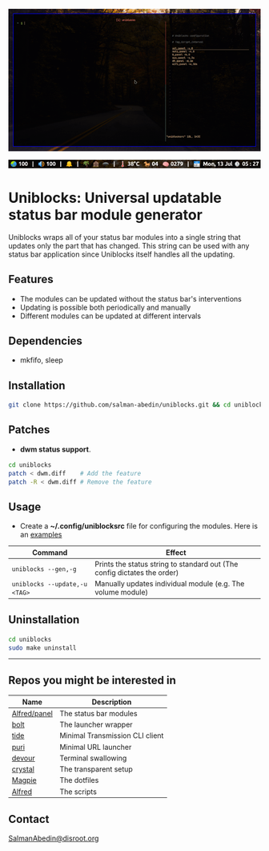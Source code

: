 ![](preview.gif)

![](screenshot.png)

# Uniblocks: Universal updatable status bar module generator

Uniblocks wraps all of your status bar modules into a single string that updates only the part that has changed. This string can be used with any status bar application since Uniblocks itself handles all the updating.

## Features

-  The modules can be updated without the status bar's interventions
-  Updating is possible both periodically and manually
-  Different modules can be updated at different intervals

## Dependencies

-  mkfifo, sleep

## Installation

```sh
git clone https://github.com/salman-abedin/uniblocks.git && cd uniblocks && sudo make install
```

## Patches

-  **dwm status support**.

```sh
cd uniblocks
patch < dwm.diff    # Add the feature
patch -R < dwm.diff # Remove the feature
```

## Usage

-  Create a **~/.config/uniblocksrc** file for configuring the modules.
   Here is an [examples](https://github.com/salman-abedin/uniblocks/blob/master/example_config)

| Command                       | Effect                                                                   |
| ----------------------------- | ------------------------------------------------------------------------ |
| `uniblocks --gen,-g`          | Prints the status string to standard out (The config dictates the order) |
| `uniblocks --update,-u <TAG>` | Manually updates individual module (e.g. The volume module)              |

## Uninstallation

```sh
cd uniblocks
sudo make uninstall
```

---

## Repos you might be interested in

| Name                                                                         | Description                     |
| ---------------------------------------------------------------------------- | ------------------------------- |
| [Alfred/panel](https://github.com/salman-abedin/alfred/blob/master/panel.sh) | The status bar modules          |
| [bolt](https://github.com/salman-abedin/bolt)                                | The launcher wrapper            |
| [tide](https://github.com/salman-abedin/puri)                                | Minimal Transmission CLI client |
| [puri](https://github.com/salman-abedin/puri)                                | Minimal URL launcher            |
| [devour](https://github.com/salman-abedin/devour)                            | Terminal swallowing             |
| [crystal](https://github.com/salman-abedin/crystal)                          | The transparent setup           |
| [Magpie](https://github.com/salman-abedin/magpie)                            | The dotfiles                    |
| [Alfred](https://github.com/salman-abedin/alfred)                            | The scripts                     |

## Contact

SalmanAbedin@disroot.org
